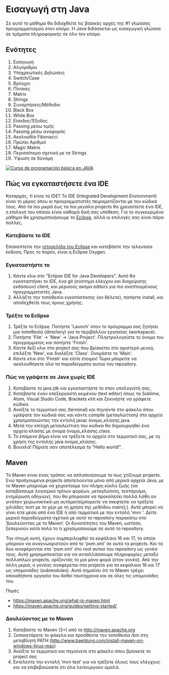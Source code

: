 # Εισαγωγή στη Java
Σε αυτό το μάθημα θα διδαχθείτε τις βασικές αρχές της #1 γλώσσας προγραμματισμού στον κόσμο. Η *Java* διδάσκεται ως εισαγωγική γλώσσα σε τμήματα πληροφορικής σε όλο τον κόσμο.

## Ενότητες
1. Εισαγωγή
2. Αλγόριθμοι
3. Υποχρεωτικές Δηλώσεις
4. Switch/Case
5. Βρόγχοι
6. Πίνακες
7. Matrix
8. Strings
10. Συναρτήσεις/Μέθοδοι
11. Black Box
12. White Box
13. Είσοδος/Έξοδος
14. Passing μέσω τιμής
15. Passing μέσω αναφοράς
16. Ακολουθία Fibonacci
17. Πρώτοι Αριθμοί
18. Magic Matrix
19. Περισσότερα σχετικά με τα Strings
20. Ύψωση σε δύναμη

[![Curso de programación básica en JAVA](https://img.youtube.com/vi/Ztr7_sNmSQI/0.jpg)](https://www.youtube.com/watch?v=Ztr7_sNmSQI&list=PLQ1ShaTNqthL1w5LSw5l7CbjCu5xiKQsA)

## Πώς να εγκαταστήσετε ένα IDE
Καταρχάς, τί είναι το IDE? Το IDE (Integrated Development Environment) είναι το μέρος όπου οι προγραμματιστές πειραματίζονται με τον κώδικά τους. Από τα πιο μικρά έως τα πιο μεγάλα projects θα χρειαστείτε ένα IDE, η επιλογή του οποίου είναι καθαρά δική σας υπόθεση. Για το συγκεκριμένο μάθημα θα χρησιμοποιήσουμε το [Eclipse](https://www.eclipse.org), αλλά οι επιλογές σας είναι πάρα πολλές.

### Κατεβάστε το IDE
Επισκεπτείτε την [ιστοσελίδα του Eclipse](https://www.eclipse.org/downloads/) και κατεβάστε την τελευταία έκδοση.
Προς το παρόν, είναι η Eclipse Oxygen.

### Εγκαταστήστε το
1. Κάντε κλικ στο "Eclipse IDE for Java Developers". Αυτό θα εγκαταστήσει το IDE, ένα git (σύστημα ελέγχου και διαχείρισης εκδόσεων) client, και μερικούς ακόμα editors για πιο ανεπτυγμένους προγραμματιστές Java.
2. Αλλάξτε την τοποθεσία εγκατάστασης (αν θέλετε), πατήστε install, και αποδεχθείτε τους όρους χρήσης.

### Τρέξτε το Eclipse
1. Τρέξτε το Eclipse. Πατήστε 'Launch' όταν το πρόγραμμα σας ζητήσει μια τοποθεσία (directory) για το περιβάλλον εργασίας (workspace).
2. Πατήστε 'File' -> 'New' -> 'Java Project'. Πληκτρολογείστε το όνομα του προγράμματος και πατήστε 'Finish'.
3. Κάντε δεξί κλικ στο project σας που βρίσκεται στο αριστερό μενού, επιλέξτε 'New', και διαλέξτε 'Class'. Ονομάστε το 'Main'.
4. Κάντε κλικ στο 'Finish' και είστε έτοιμοι! Τώρα μπορείτε να ακολουθήσετε όλα τα παραδείγματα αυτού του repository.

### Πώς να γράψετε σε Java χωρίς IDE
1. Κατεβάστε το java jdk και εγκαταστήστε το στον υπολογιστή σας.
2. Κατεβάστε έναν επεξεργαστή κειμένου (text editor) όπως τα Sublime, Atom, Visual Studio Code, Brackets κλπ και ξεκινήστε να γράφετε κώδικα.
3. Ανοίξτε το τερματικό σας (terminal) και πηγαίντε στο φάκελο όπου γράψατε τον κώδικά σας και κάντε compile (μεταγλώττιση) στο αρχείο χρησιμοποιώντας την εντολή javac όνομα_κλάσης.java.
4. Μετά την επιτιχή μεταγλώττιση του κώδικα θα δημιουργηθεί ένα αρχείο κλάσης με όνομα όνομα_κλάσης.class.
5. Το επόμενο βήμα είναι να τρέξετε το αρχείο στο τερματικό σας, με τη χρήση της εντολής java όνομα_κλάσης.
6. Βουαλά! Πήρατε σαν αποτέλεσμα το "Hello world!".

## Maven
Το Maven είναι ένας τρόπος να απλοποιήσουμε το πως χτίζουμε projects. Ενώ προήγουμενα projects αποτελούνται μόνο από μερικά αρχεία Java, με το Maven μπορούμε να χειριστούμε τον πλήρη κύκλο ζωής (να κατεβάσουμε λογισμικό τρίτων φορέων, μεταγλώτιση, τεστάρισμα, ενημέρωση οδηγιών), που θα μπορούσε να προκαλέσει πολλά λάθη αν γινόταν χειρωνακτικά-μη αυτόματα(μπορείτε να σκεφτείτε να τρέξετε χιλιάδες τεστ με το χέρι με τη χρήση της μεθόδου main();). Αυτό μπορεί να γίνει είτε μέσα από ένα IDE ή από τερματικό με την εντολή 'mvn <cmd>'. Δείτε μερικά παραδείγματα σχετικά με αυτό το repository παρακάτω στο  ‘Δουλεύοντας με το Maven’. Οι δυνατότητες του Maven, ωστόσο, ξεπερνούν κατά πολύ το τι χρησιμοποιούμε σε αυτό το repository.

Την στιγμή αυτή, έχουν συμπεριληφθεί τα κεφάλαια 16 και 17, τα οποία μπορούν να αναγνωσριστούν από το 'pom.xml' σε αυτά τα projects. Και τα δύο αναφέρονται στο 'pom.xml' στο root αυτού του repository ως γονέα τους. Αυτό χρησιμοποιείται για να ανταλλάσσουμε πληροφορίες μεταξύ πολλαπλών projects, ορίζοντάς το μια μόνο φορά (στον γονέα). Από την άλλη μεριά, ο γονέας αναφέρεται στα projects για τα κεφάλαια 16 και 17 ως υπομονάδες (submodules). Αυτό σημαίνει ότι το Maven τρέχει οποιαδήποτε εργασία του δοθεί ταυτόχρονα και σε όλες τις υπομονάδες του.  

Πηγές
* https://maven.apache.org/what-is-maven.html
* https://maven.apache.org/guides/getting-started/


### Δουλεύοντας με το Maven
1. Κατεβάστε το Maven (3+) από το http://maven.apache.org
2. Ξεπακετάρετε το φάκελο και προσθέστε την τοποθεσία /bin στη μεταβλητή PATH (http://www.baeldung.com/install-maven-on-windows-linux-mac)
3. Ανοίξτε το τερματικό και πηγαίνετε στο φάκελο όπου βρίσκετε το project σας
4. Εκτελέστε την εντολή 'mvn test' για να τρέξετε όλους τους ελέγχους και να επιβεβαιώσετε ότι όλα λειτουργούν ομαλά.
